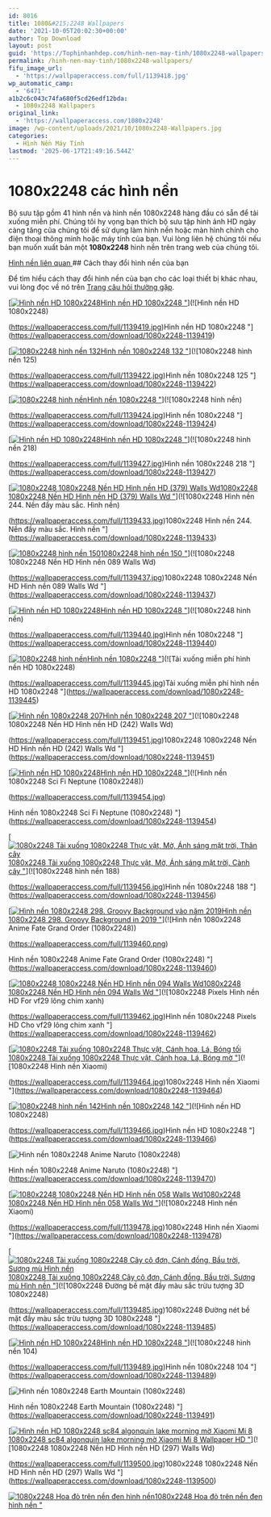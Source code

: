 ```yaml
---
id: 8016
title: 1080&#215;2248 Wallpapers
date: '2021-10-05T20:02:30+00:00'
author: Top Download
layout: post
guid: 'https://Tophinhanhdep.com/hinh-nen-may-tinh/1080x2248-wallpapers/'
permalink: /hinh-nen-may-tinh/1080x2248-wallpapers/
fifu_image_url:
  - 'https://wallpaperaccess.com/full/1139418.jpg'
wp_automatic_camp:
  - '6471'
a1b2c6c043c74fa680f5cd26edf12bda:
  - 1080x2248 Wallpapers
original_link:
  - 'https://wallpaperaccess.com/1080x2248'
image: /wp-content/uploads/2021/10/1080x2248-Wallpapers.jpg
categories:
  - Hình Nền Máy Tính
lastmod: '2025-06-17T21:49:16.544Z'
---
```

# 1080x2248 các hình nền

Bộ sưu tập gồm 41 hình nền và hình nền 1080x2248 hàng đầu có sẵn để tải xuống miễn phí. Chúng tôi hy vọng bạn thích bộ sưu tập hình ảnh HD ngày càng tăng của chúng tôi để sử dụng làm hình nền hoặc màn hình chính cho điện thoại thông minh hoặc máy tính của bạn. Vui lòng liên hệ chúng tôi nếu bạn muốn xuất bản một **1080x2248** hình nền trên trang web của chúng tôi.

[Hình nền liên quan ](#related) ## Cách thay đổi hình nền của bạn

Để tìm hiểu cách thay đổi hình nền của bạn cho các loại thiết bị khác nhau, vui lòng đọc về nó trên [Trang câu hỏi thường gặp](https://tophinhanhdep.com/faq/).

  
[[![Hình nền HD 1080x2248](https://wallpaperaccess.com/full/1139418.jpg)Hình nền HD 1080x2248 "](https://wallpaperaccess.com/download/1080x2248-1139418)](![Hình nền HD 1080x2248)

(https://wallpaperaccess.com/full/1139419.jpg)Hình nền HD 1080x2248 "](https://wallpaperaccess.com/download/1080x2248-1139419)

[[![1080x2248 hình nền 132](https://wallpaperaccess.com/full/1139420.jpg)Hình nền 1080x2248 132 "](https://wallpaperaccess.com/download/1080x2248-1139420)](![1080x2248 hình nền 125)

(https://wallpaperaccess.com/full/1139422.jpg)Hình nền 1080x2248 125 "](https://wallpaperaccess.com/download/1080x2248-1139422)

[[![1080x2248 hình nền](https://wallpaperaccess.com/full/1139423.jpg)Hình nền 1080x2248 "](https://wallpaperaccess.com/download/1080x2248-1139423)](![1080x2248 hình nền)

(https://wallpaperaccess.com/full/1139424.jpg)Hình nền 1080x2248 "](https://wallpaperaccess.com/download/1080x2248-1139424)

[[![Hình nền HD 1080x2248](https://wallpaperaccess.com/full/1139425.jpg)Hình nền HD 1080x2248 "](https://wallpaperaccess.com/download/1080x2248-1139425)](![1080x2248 hình nền 218)

(https://wallpaperaccess.com/full/1139427.jpg)Hình nền 1080x2248 218 "](https://wallpaperaccess.com/download/1080x2248-1139427)

[[![1080x2248 1080x2248 Nền HD Hình nền HD (379) Walls Wd](https://wallpaperaccess.com/full/1139429.jpg)1080x2248 1080x2248 Nền HD Hình nền HD (379) Walls Wd "](https://wallpaperaccess.com/download/1080x2248-1139429)](![1080x2248 Hình nền 244. Nền đầy màu sắc.  Hình nền)

(https://wallpaperaccess.com/full/1139433.jpg)1080x2248 Hình nền 244. Nền đầy màu sắc. Hình nền "](https://wallpaperaccess.com/download/1080x2248-1139433)

[[![1080x2248 hình nền 150](https://wallpaperaccess.com/full/1139435.jpg)1080x2248 hình nền 150 "](https://wallpaperaccess.com/download/1080x2248-1139435)](![1080x2248 1080x2248 Nền HD Hình nền 089 Walls Wd)

(https://wallpaperaccess.com/full/1139437.jpg)1080x2248 1080x2248 Nền HD Hình nền 089 Walls Wd "](https://wallpaperaccess.com/download/1080x2248-1139437)

[[![Hình nền HD 1080x2248](https://wallpaperaccess.com/full/1139439.jpg)Hình nền HD 1080x2248 "](https://wallpaperaccess.com/download/1080x2248-1139439)](![1080x2248 hình nền)

(https://wallpaperaccess.com/full/1139440.jpg)Hình nền 1080x2248 "](https://wallpaperaccess.com/download/1080x2248-1139440)

[[![1080x2248 hình nền](https://wallpaperaccess.com/full/1139443.jpg)Hình nền 1080x2248 "](https://wallpaperaccess.com/download/1080x2248-1139443)](![Tải xuống miễn phí hình nền HD 1080x2248)

(https://wallpaperaccess.com/full/1139445.jpg)Tải xuống miễn phí hình nền HD 1080x2248 "](https://wallpaperaccess.com/download/1080x2248-1139445)

[[![Hình nền 1080x2248 207](https://wallpaperaccess.com/full/1139448.jpg)Hình nền 1080x2248 207 "](https://wallpaperaccess.com/download/1080x2248-1139448)](![1080x2248 1080x2248 Nền HD Hình nền HD (242) Walls Wd)

(https://wallpaperaccess.com/full/1139451.jpg)1080x2248 1080x2248 Nền HD Hình nền HD (242) Walls Wd "](https://wallpaperaccess.com/download/1080x2248-1139451)

[[![Hình nền HD 1080x2248](https://wallpaperaccess.com/full/1139452.jpg)Hình nền HD 1080x2248 "](https://wallpaperaccess.com/download/1080x2248-1139452)](![Hình nền 1080x2248 Sci Fi Neptune (1080x2248))

(https://wallpaperaccess.com/full/1139454.jpg)

Hình nền 1080x2248 Sci Fi Neptune (1080x2248) "](https://wallpaperaccess.com/download/1080x2248-1139454)

[[![1080x2248 Tải xuống 1080x2248 Thực vật, Mờ, Ánh sáng mặt trời, Thân cây](https://wallpaperaccess.com/full/1139455.jpg)1080x2248 Tải xuống 1080x2248 Thực vật, Mờ, Ánh sáng mặt trời, Cành cây "](https://wallpaperaccess.com/download/1080x2248-1139455)](![1080x2248 hình nền 188)

(https://wallpaperaccess.com/full/1139456.jpg)Hình nền 1080x2248 188 "](https://wallpaperaccess.com/download/1080x2248-1139456)

[[![Hình nền 1080x2248 298. Groovy Background vào năm 2019](https://wallpaperaccess.com/full/1139458.jpg)Hình nền 1080x2248 298. Groovy Background in 2019 "](https://wallpaperaccess.com/download/1080x2248-1139458)](![Hình nền 1080x2248 Anime Fate Grand Order (1080x2248))

(https://wallpaperaccess.com/full/1139460.png)

Hình nền 1080x2248 Anime Fate Grand Order (1080x2248) "](https://wallpaperaccess.com/download/1080x2248-1139460)

[[![1080x2248 1080x2248 Nền HD Hình nền 094 Walls Wd](https://wallpaperaccess.com/full/1139461.jpg)1080x2248 1080x2248 Nền HD Hình nền 094 Walls Wd "](https://wallpaperaccess.com/download/1080x2248-1139461)](![1080x2248 Pixels Hình nền HD For vf29 lông chim xanh)

(https://wallpaperaccess.com/full/1139462.jpg)Hình nền 1080x2248 Pixels HD Cho vf29 lông chim xanh "](https://wallpaperaccess.com/download/1080x2248-1139462)

[[![1080x2248 Tải xuống 1080x2248 Thực vật, Cánh hoa, Lá, Bóng tối](https://wallpaperaccess.com/full/1139463.jpg)1080x2248 Tải xuống 1080x2248 Thực vật, Cánh hoa, Lá, Bóng mờ "](https://wallpaperaccess.com/download/1080x2248-1139463)](![1080x2248 Hình nền Xiaomi)

(https://wallpaperaccess.com/full/1139464.jpg)1080x2248 Hình nền Xiaomi "](https://wallpaperaccess.com/download/1080x2248-1139464)

[[![1080x2248 hình nền 142](https://wallpaperaccess.com/full/1139465.jpg)Hình nền 1080x2248 142 "](https://wallpaperaccess.com/download/1080x2248-1139465)](![Hình nền HD 1080x2248)

(https://wallpaperaccess.com/full/1139466.jpg)Hình nền HD 1080x2248 "](https://wallpaperaccess.com/download/1080x2248-1139466)

[![Hình nền 1080x2248 Anime Naruto (1080x2248)](https://wallpaperaccess.com/full/1139470.png)

Hình nền 1080x2248 Anime Naruto (1080x2248) "](https://wallpaperaccess.com/download/1080x2248-1139470)

[[![1080x2248 1080x2248 Nền HD Hình nền 058 Walls Wd](https://wallpaperaccess.com/full/1139471.jpg)1080x2248 1080x2248 Nền HD Hình nền 058 Walls Wd "](https://wallpaperaccess.com/download/1080x2248-1139471)](![1080x2248 Hình nền Xiaomi)

(https://wallpaperaccess.com/full/1139478.jpg)1080x2248 Hình nền Xiaomi "](https://wallpaperaccess.com/download/1080x2248-1139478)

[[![1080x2248 Tải xuống 1080x2248 Cây cô đơn, Cánh đồng, Bầu trời, Sương mù Hình nền](https://wallpaperaccess.com/full/1139479.jpg)1080x2248 Tải xuống 1080x2248 Cây cô đơn, Cánh đồng, Bầu trời, Sương mù Hình nền "](https://wallpaperaccess.com/download/1080x2248-1139479)](![1080x2248 Đường bề mặt đầy màu sắc trừu tượng 3D 1080x2248)

(https://wallpaperaccess.com/full/1139485.jpg)1080x2248 Đường nét bề mặt đầy màu sắc trừu tượng 3D 1080x2248 "](https://wallpaperaccess.com/download/1080x2248-1139485)

[[![Hình nền HD 1080x2248](https://wallpaperaccess.com/full/1139488.jpg)Hình nền HD 1080x2248 "](https://wallpaperaccess.com/download/1080x2248-1139488)](![1080x2248 hình nền 104)

(https://wallpaperaccess.com/full/1139489.jpg)Hình nền 1080x2248 104 "](https://wallpaperaccess.com/download/1080x2248-1139489)

[![Hình nền 1080x2248 Earth Mountain (1080x2248)](https://wallpaperaccess.com/full/1139491.jpg)

Hình nền 1080x2248 Earth Mountain (1080x2248) "](https://wallpaperaccess.com/download/1080x2248-1139491)

[[![Hình nền HD 1080x2248 sc84 algonquin lake morning mờ Xiaomi Mi 8](https://wallpaperaccess.com/full/1139497.jpg)1080x2248 sc84 algonquin lake morning mờ Xiaomi Mi 8 Wallpaper HD "](https://wallpaperaccess.com/download/1080x2248-1139497)](![1080x2248 1080x2248 Nền HD Hình nền HD (297) Walls Wd)

(https://wallpaperaccess.com/full/1139500.jpg)1080x2248 1080x2248 Nền HD Hình nền HD (297) Walls Wd "](https://wallpaperaccess.com/download/1080x2248-1139500)

[![1080x2248 Hoa đỏ trên nền đen hình nền](https://wallpaperaccess.com/full/1139502.jpg)1080x2248 Hoa đỏ trên nền đen hình nền "](https://wallpaperaccess.com/download/1080x2248-1139502)
